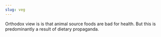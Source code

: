 ```yaml
---
slug: veg
---
```


Orthodox view is is that animal source foods are bad for health. But this is predominantly a result of dietary propaganda.
